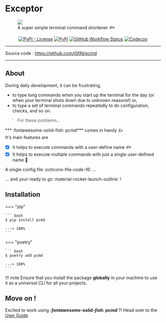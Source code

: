 # Exceptor
<figure>
  <img src="../pcmd/logo_banner.svg"/>
  <figcaption>A super simple terminal command shortener 🐟</figcaption>
</figure>

<p align="center">
<a href="https://github.com/j0fiN/pcmd/blob/main/LICENSE" target="_blank"><img alt="PyPI - License" src="https://img.shields.io/pypi/l/pcmd?color=cyan&logo=libreoffice"></a>
 <a href="https://pypi.org/project/pcmd/" target="_blank"><img alt="PyPI" src="https://img.shields.io/pypi/v/pcmd?color=cyan&logo=pypi&logoColor=white"></a>
 <a href="https://github.com/j0fiN/pcmd/actions" target="_blank"><img alt="GitHub Workflow Status" src="https://img.shields.io/github/workflow/status/j0fiN/pcmd/Python%20package?color=cyan&logo=github"></a>
 <a href="https://github.com/j0fiN/pcmd/actions" target="_blank"><img alt="Codecov" src="https://img.shields.io/codecov/c/github/j0fiN/pcmd?color=cyan&logo=codecov&logoColor=white"></a>
<a href=""></a>

</p>

---

Source code : <a href="https://github.com/j0fiN/pcmd" class="link" target="_blank">https://github.com/j0fiN/pcmd</a>

---

## About
During daily development, it can be frustrating,

- to type long commands when you start up the terminal for the day (or when your terminal shuts down due to unknown reasons!) or,
- to type a set of terminal commands repeatedly to do configuration, checks, and so on.

> For these problems...

*** :fontawesome-solid-fish: pcmd*** comes in handy :thumbsup:  
It's main features are

- [x] It helps to execute commands with a user-define name :fish:  
- [x] It helps to execute multiple commands with just a single user-defined name :octopus:  

A single config file :octicons-file-code-16: ...

... and your ready to go :material-rocket-launch-outline: !

## Installation

=== "pip"

    ``` bash
    $ pip install pcmd

    ---> 100%
    ```

=== "poetry"

    ``` bash
    $ poetry add pcmd

    ---> 100%
    ```

!!! note
    Ensure that you install the package **globally** in your 
    machine to use it as a *universal CLI* for all your projects.

## Move on !
Excited to work using ***:fontawesome-solid-fish: pcmd*** ?!
Head over to the <a href="/user_guide" class="link">User Guide</a>